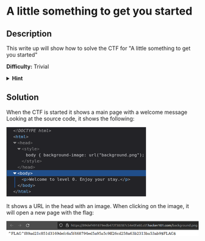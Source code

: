 # A little something to get you started

## Description
This write up will show how to solve the CTF for "A little something to get you started"

**Difficulty:** Trivial

<details closed>
<summary><b>Hint</b></summary>
Take a look at the source for the page
</details>

## Solution
When the CTF is started it shows a main page with a welcome message</br>
Looking at the source code, it shows the following:

![alt](https://github.com/8r0wn13/hacker101_ctf/blob/main/images/Screenshot%20from%202023-08-09%2018-27-26.png?raw=true)

It shows a URL in the head with an image. When clicking on the image, it will open a new page with the flag:

![alt](https://github.com/8r0wn13/hacker101_ctf/blob/main/images/Screenshot%20from%202023-08-09%2018-33-21.png?raw=true)

